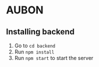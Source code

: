 # AUBON

## Installing backend

1. Go to `cd backend`
2. Run `npm install`
3. Run `npm start` to start the server
